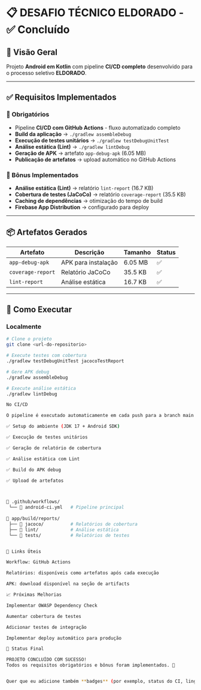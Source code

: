 # 📋  DESAFIO TÉCNICO ELDORADO - ✅ Concluído

## 🎯 Visão Geral
Projeto **Android em Kotlin** com pipeline **CI/CD completo** desenvolvido para o processo seletivo **ELDORADO**.

---

## ✅ Requisitos Implementados

### 🔧 Obrigatórios
- Pipeline **CI/CD com GitHub Actions** - fluxo automatizado completo  
- **Build da aplicação** → `./gradlew assembleDebug`  
- **Execução de testes unitários** → `./gradlew testDebugUnitTest`  
- **Análise estática (Lint)** → `./gradlew lintDebug`  
- **Geração de APK** → artefato `app-debug-apk` (6.05 MB)  
- **Publicação de artefatos** → upload automático no GitHub Actions  

### 🎁 Bônus Implementados
- **Análise estática (Lint)** → relatório `lint-report` (16.7 KB)  
- **Cobertura de testes (JaCoCo)** → relatório `coverage-report` (35.5 KB)  
- **Caching de dependências** → otimização do tempo de build  
- **Firebase App Distribution** → configurado para deploy  

---

## 📦 Artefatos Gerados

| Artefato         | Descrição                | Tamanho  | Status |
|------------------|--------------------------|----------|--------|
| `app-debug-apk`  | APK para instalação      | 6.05 MB  | ✅      |
| `coverage-report`| Relatório JaCoCo         | 35.5 KB  | ✅      |
| `lint-report`    | Análise estática         | 16.7 KB  | ✅      |

---

## 🚀 Como Executar

### Localmente
```bash
# Clone o projeto
git clone <url-do-repositorio>

# Execute testes com cobertura
./gradlew testDebugUnitTest jacocoTestReport

# Gere APK debug
./gradlew assembleDebug

# Execute análise estática
./gradlew lintDebug

No CI/CD

O pipeline é executado automaticamente em cada push para a branch main:

✅ Setup do ambiente (JDK 17 + Android SDK)

✅ Execução de testes unitários

✅ Geração de relatório de cobertura

✅ Análise estática com Lint

✅ Build do APK debug

✅ Upload de artefatos



📂 .github/workflows/
 └── 📄 android-ci.yml   # Pipeline principal
 
📂 app/build/reports/
 ├── 📂 jacoco/          # Relatórios de cobertura
 ├── 📂 lint/            # Análise estática
 └── 📂 tests/           # Relatórios de testes


🔗 Links Úteis

Workflow: GitHub Actions

Relatórios: disponíveis como artefatos após cada execução

APK: download disponível na seção de artifacts

📈 Próximas Melhorias

Implementar OWASP Dependency Check

Aumentar cobertura de testes

Adicionar testes de integração

Implementar deploy automático para produção

🎉 Status Final

PROJETO CONCLUÍDO COM SUCESSO!
Todos os requisitos obrigatórios e bônus foram implementados. 🚀


Quer que eu adicione também **badges** (por exemplo, status do CI, linguagem usada, versão do Gradle) para deixar o README ainda mais profissional?
